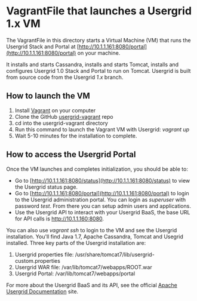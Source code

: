 # VagrantFile that launches a Usergrid 1.x VM

The VagrantFile in this directory starts a Virtual Machine (VM) that runs the 
Usergrid Stack and Portal at [http://10.1.1.161:8080/portal](http://10.1.1.161:8080/portal) on your machine.

It installs and starts Cassandra, installs and starts Tomcat, installs and 
configures Usergrid 1.0 Stack and Portal to run on Tomcat. 
Usergrid is built from source code from the Usergrid *1.x* branch.

## How to launch the VM

1. Install [Vagrant](https://www.vagrantup.com/) on your computer
2. Clone the GitHub [usergrid-vagrant](https://github.com/snoopdave/usergrid-vagrant) repo
3. cd into the usergrid-vagrant directory
4. Run this command to launch the Vagrant VM with Usergrid: *vagrant up*
5. Wait 5-10 minutes for the installation to complete.


## How to access the Usergrid Portal

Once the VM launches and completes initialization, you should be able to:

* Go to [http://10.1.1.161:8080/status](http://10.1.1.161:8080/status) to view the Usergrid status page.
* Go to [http://10.1.1.161:8080/portal](http://10.1.1.161:8080/portal) to login to the Usergrid administration portal. You can login as *superuser* with password *test*. From there you can setup admin users and applications. 
* Use the Usergrid API to interact with your Usergrid BaaS, the base URL for API calls is http://10.1.1.160:8080. 

You can also use *vagrant ssh* to login to the VM and see the Usergrid installation. You'll find Java 1.7, Apache Cassandra, Tomcat and Usegrid installed. Three key parts of the Usergrid installation are:

1. Usergrid properties file: /usr/share/tomcat7/lib/usergrid-custom.properties
2. Usergrid WAR file: /var/lib/tomcat7/webapps/ROOT.war
3. Usergrid Portal: /var/lib/tomcat7/webapps/portal

For more about the Usergrid BaaS and its API, see the official [Apache Usergrid Documentation](http://usergrid.apache.org/docs/) site.


